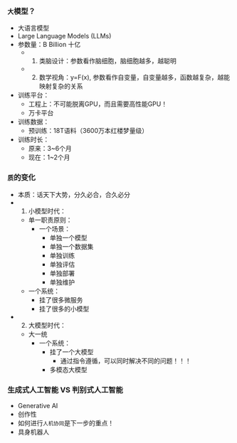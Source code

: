 ### `大`模型？
- 大语言模型 
- Large Language Models (LLMs)
- 参数量：B Billion 十亿
    - 1. 类脑设计：参数看作脑细胞，脑细胞越多，越聪明
    - 2. 数学视角：y=F(x), 参数看作自变量，自变量越多，函数越复杂，越能映射复杂的关系
- 训练平台：
    - 工程上：不可能脱离GPU，而且需要高性能GPU！
    - 万卡平台
- 训练数据：
    - 预训练：18T语料（3600万本红楼梦量级）
- 训练时长：
    - 原来：3~6个月
    - 现在：1~2个月

### `质`的变化
- 本质：话天下大势，分久必合，合久必分
- 1. 小模型时代：
    - 单一职责原则：
        - 一个场景：
            - 单独一个模型
            - 单独一个数据集
            - 单独训练
            - 单独评估
            - 单独部署
            - 单独维护
    - 一个系统：
        - 挂了很多微服务
        - 挂了很多的小模型
- 2. 大模型时代：
    - 大一统
        - 一个系统：
            - 挂了一个大模型
                - 通过指令遵循，可以同时解决不同的问题！！！
            - 多模态大模型

### 生成式人工智能 VS 判别式人工智能
- Generative AI
- 创作性
- 如何进行`人机协同`是下一步的重点！
- 具身机器人
